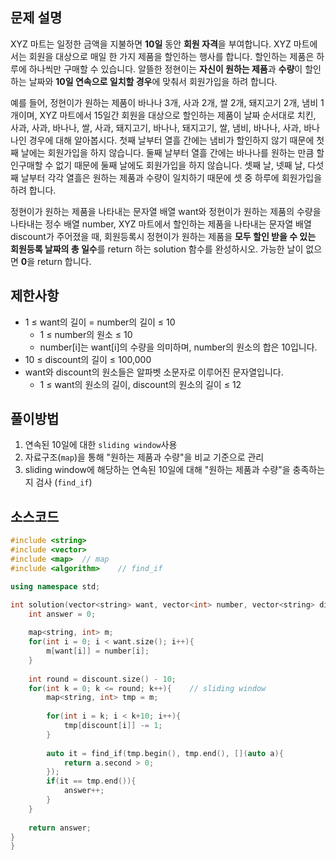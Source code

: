 ## 문제 설명
XYZ 마트는 일정한 금액을 지불하면 **10일** 동안 **회원 자격**을 부여합니다. XYZ 마트에서는 회원을 대상으로
매일 한 가지 제품을 할인하는 행사를 합니다. 할인하는 제품은 하루에 하나씩만 구매할 수 있습니다. 알뜰한 정현이는
**자신이 원하는 제품**과 **수량**이 할인하는 날짜와 **10일 연속으로 일치할 경우**에 맞춰서 회원가입을 하려 합니다.

예를 들어, 정현이가 원하는 제품이 바나나 3개, 사과 2개, 쌀 2개, 돼지고기 2개, 냄비 1개이며, XYZ 마트에서
15일간 회원을 대상으로 할인하는 제품이 날짜 순서대로 치킨, 사과, 사과, 바나나, 쌀, 사과, 돼지고기, 바나나,
돼지고기, 쌀, 냄비, 바나나, 사과, 바나나인 경우에 대해 알아봅시다. 첫째 날부터 열흘 간에는 냄비가 할인하지
않기 때문에 첫째 날에는 회원가입을 하지 않습니다. 둘째 날부터 열흘 간에는 바나나를 원하는 만큼 할인구매할 수
없기 때문에 둘째 날에도 회원가입을 하지 않습니다. 셋째 날, 넷째 날, 다섯째 날부터 각각 열흘은 원하는 제품과
수량이 일치하기 때문에 셋 중 하루에 회원가입을 하려 합니다.

정현이가 원하는 제품을 나타내는 문자열 배열 want와 정현이가 원하는 제품의 수량을 나타내는 정수 배열 number,
XYZ 마트에서 할인하는 제품을 나타내는 문자열 배열 discount가 주어졌을 때, 회원등록시 정현이가 원하는 제품을
**모두 할인 받을 수 있는 회원등록 날짜의 총 일수**를 return 하는 solution 함수를 완성하시오. 가능한 날이 없으면
**0**을 return 합니다.


## 제한사항
- 1 ≤ want의 길이 = number의 길이 ≤ 10
   - 1 ≤ number의 원소 ≤ 10
   - number[i]는 want[i]의 수량을 의미하며, number의 원소의 합은 10입니다.
- 10 ≤ discount의 길이 ≤ 100,000
- want와 discount의 원소들은 알파벳 소문자로 이루어진 문자열입니다.
   - 1 ≤ want의 원소의 길이, discount의 원소의 길이 ≤ 12


## 풀이방법
1. 연속된 10일에 대한 `sliding window`사용
2. 자료구조(`map`)을 통해 "원하는 제품과 수량"을 비교 기준으로 관리
3. sliding window에 해당하는 연속된 10일에 대해 "원하는 제품과 수량"을 충족하는지 검사 (`find_if`)


## 소스코드
```C++
#include <string>
#include <vector>
#include <map>  // map
#include <algorithm>    // find_if

using namespace std;

int solution(vector<string> want, vector<int> number, vector<string> discount) {
    int answer = 0;
    
    map<string, int> m;
    for(int i = 0; i < want.size(); i++){
        m[want[i]] = number[i];
    }
    
    int round = discount.size() - 10;
    for(int k = 0; k <= round; k++){    // sliding window
        map<string, int> tmp = m;
        
        for(int i = k; i < k+10; i++){
            tmp[discount[i]] -= 1;
        }
        
        auto it = find_if(tmp.begin(), tmp.end(), [](auto a){
            return a.second > 0;
        });
        if(it == tmp.end()){
            answer++;
        }
    }
    
    return answer;
}
}
```
